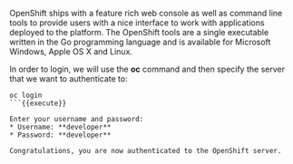 OpenShift ships with a feature rich web console as well as command line tools
to provide users with a nice interface to work with applications deployed to the
platform. The OpenShift tools are a single executable written in the Go
programming language and is available for Microsoft Windows, Apple OS X and Linux.

In order to login, we will use the **oc** command and then specify the server that we
want to authenticate to:

```
oc login
```{{execute}}

Enter your username and password:
* Username: **developer**
* Password: **developer**

Congratulations, you are now authenticated to the OpenShift server.
